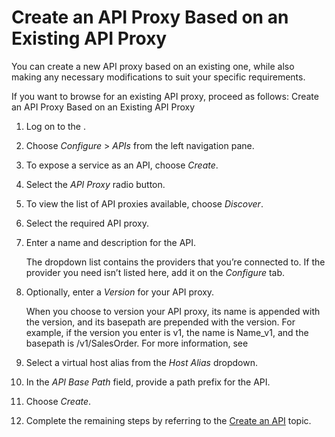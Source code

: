 <!-- loio54831ca856654602887b9eef09cec415 -->

# Create an API Proxy Based on an Existing API Proxy

You can create a new API proxy based on an existing one, while also making any necessary modifications to suit your specific requirements.

If you want to browse for an existing API proxy, proceed as follows: Create an API Proxy Based on an Existing API Proxy

1.  Log on to the .

2.  Choose *Configure* \> *APIs* from the left navigation pane.

3.  To expose a service as an API, choose *Create*.

4.  Select the *API Proxy* radio button.

5.  To view the list of API proxies available, choose *Discover*.

6.  Select the required API proxy.

7.  Enter a name and description for the API.

    The dropdown list contains the providers that you’re connected to. If the provider you need isn’t listed here, add it on the *Configure* tab.

8.  Optionally, enter a *Version* for your API proxy.

    When you choose to version your API proxy, its name is appended with the version, and its basepath are prepended with the version. For example, if the version you enter is v1, the name is Name\_v1, and the basepath is /v1/SalesOrder. For more information, see

9.  Select a virtual host alias from the *Host Alias* dropdown.

10. In the *API Base Path* field, provide a path prefix for the API.

11. Choose *Create*.

12. Complete the remaining steps by referring to the [Create an API](create-an-api-c0842d5.md) topic.


